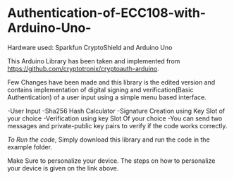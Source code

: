 # Authentication-of-ECC108-with-Arduino-Uno-
Hardware used: Sparkfun CryptoShield and Arduino Uno

This Arduino Library has been taken and implemented from https://github.com/cryptotronix/cryptoauth-arduino.

Few Changes have been made and this library is the edited version and contains implementation of digital signing and verification(Basic Authentication) of a user input using a simple menu based interface.

-User Input
-Sha256 Hash Calculator
-Signature Creation using Key Slot of your choice
-Verification using key Slot Of your choice
-You can send two messages and private-public key pairs to verify if the code works correctly.

*To Run the code*,
Simply download this library and run the code in the example folder.

Make Sure to personalize your device. The steps on how to personalize your device is given on the link above.




